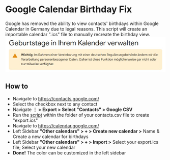 # Google Calendar Birthday Fix
Google has removed the ability to view contacts' birthdays within Google Calendar in Germany due to legal reasons.
This script will create an importable calendar ".ics" file to manually recreate the birthday view.
![german feature removal notice](/media/removed.png)


## How to
- Navigate to https://contacts.google.com/
- Select the checkbox next to any contact
- Navigate **⋮ > Export > Select "Contacts" > Google CSV**
- Run the [script](main.py) within the folder of your contacts.csv file to create "export.ics"
- Navigate to https://calendar.google.com/
- Left Sidebar **"Other calendars" > + > Create new calendar >** Name & Create a new calendar for birthdays
- Left Sidebar **"Other calendars" > + > Import >** Select your export.ics file; Select your new calendar
- **Done!** The color can be customized in the left sidebar

